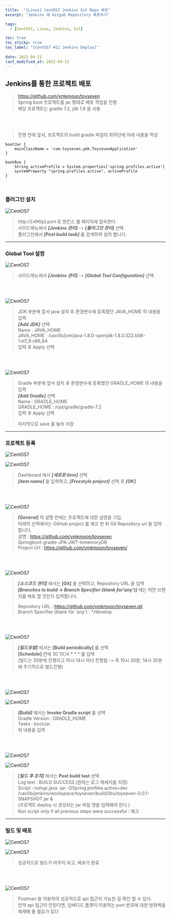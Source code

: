 ```yaml
---
title:  "[Linux] CentOS7 Jenkins Git Repo 배포"
excerpt: "Jenkins 에 Gitgub Repository 배포하기"

tags:
  - [CentOS7, Linux, Jenkins, Git]

toc: true
toc_sticky: true
toc_label: "[CentOS7 #11 Jenkins Deploy]"
 
date: 2022-04-21
last_modified_at: 2022-04-21
---
```


## Jenkins를 통한 프로젝트 배포
> https://github.com/ymkmoon/toyseven <br>
> Spring boot 프로젝트를 jar 형태로 배포 작업을 진행 <br>
> 해당 프로젝트는 gradle 7.2, jdk 1.8 을 사용

<br><br>

> 진행 전에 앞서, 프로젝트의 build.gradle 파일의 최하단에 아래 내용을 작성

```console
bootJar {
	mainClassName = 'com.toyseven.ymk.ToysevenApplication'
}

bootRun {
	String activeProfile = System.properties['spring.profiles.active']
	systemProperty "spring.profiles.active", activeProfile
}
```

<br>



### 플러그인 설치

![CentOS7](/assets/image/linux/Centos_jenkins_01.PNG)

  > http://[서버ip]:port 로 젠킨스 웹 페이지에 접속한다. <br>
  > 사이드메뉴에서 ***[Jenkins 관리]*** -> ***[플러그인 관리]*** 선택 <br>
  > 플러그인에서 ***[Post build task]*** 를 검색하여 설치 합니다.

<hr/>

### Global Tool 설정

![CentOS7](/assets/image/linux/Centos_jenkins_02.PNG)

  > 사이드메뉴에서 ***[Jenkins 관리]*** -> ***[Global Tool Configuration]*** 선택 <br>

<br>
<br>


![CentOS7](/assets/image/linux/Centos_jenkins_03.PNG)

  > JDK 부분에 앞서 java 설치 후 환경변수에 등록했던 JAVA_HOME 의 내용을 입력 <br>
  > ***[Add JDK]*** 선택 <br>
  > Name : JAVA_HOME<br>
  > JAVA_HOME : /usr/lib/jvm/java-1.8.0-openjdk-1.8.0.322.b06-1.el7_9.x86_64 <br>
  > 입력 후 Apply 선택

<br>
<br>

![CentOS7](/assets/image/linux/Centos_jenkins_04.PNG)

  > Gradle 부분에 앞서 설치 후 환경변수에 등록했던 GRADLE_HOME 의 내용을 입력 <br>
  > ***[Add Gradle]*** 선택 <br>
  > Name : GRADLE_HOME<br>
  > GRADLE_HOME : /opt/gradle/gradle-7.2 <br>
  > 입력 후 Apply 선택

  > 마지막으로 save 를 눌러 저장

<hr/>

### 프로젝트 등록

![CentOS7](/assets/image/linux/Centos_jenkins_05.PNG)

![CentOS7](/assets/image/linux/Centos_jenkins_06.PNG)

  > Dashboard 에서 ***[새로운 item]*** 선택 <br>
  > ***[item name]*** 을 입력하고, ***[Freestyle project]*** 선택 후 ***[OK]*** <br>

<br><br>

![CentOS7](/assets/image/linux/Centos_jenkins_07.PNG)

  > ***[General]*** 의 설명 란에는 프로젝트에 대한 설명을 기입. <br>
  > 아래의 선택에서는 GitHub project 를 체크 한 뒤 Git Repository url 을 입력 합니다. <br>
  > 설명 : https://github.com/ymkmoon/toyseven <br>
          Springboot-gradle-JPA-JWT-InmemoryDB <br>
  > Project Url : https://github.com/ymkmoon/toyseven/

<br><br>

![CentOS7](/assets/image/linux/Centos_jenkins_08.PNG)
  
  > ***[소스코드 관리]*** 에서는 **[Git]** 을 선택하고, Repository URL 을 입력 <br>
  > ***[Branches to build -> Branch Specifier (blank for'any')]*** 에는 어떤 브랜치를 배포 할 것인지 입력합니다. <br>

  > Repository URL : https://github.com/ymkmoon/toyseven.git <br>
  > Branch Specifier (blank for 'any') : */develop <br>

<br><br>

![CentOS7](/assets/image/linux/Centos_jenkins_09.PNG)

  > ***[빌드유발]*** 에서는 **[Build periodically]** 를 선택 <br>
  > **[Schedule]** 란에 30 10,14 * * * 를 입력  <br>
  > (빌드는 30분에 진행되고 10시 14시 마다 진행됨
			-> 즉 10시 30분, 14시 30분에 주기적으로 빌드진행) <br>

<br><br>

![CentOS7](/assets/image/linux/Centos_jenkins_10.PNG)

![CentOS7](/assets/image/linux/Centos_jenkins_11.PNG)

  > ***[Build]***  에서는 **Invoke Gradle script** 를 선택 <br>
  > Gradle Version : GRADLE_HOME <br>
  > Tasks : bootJar <br>
  > 위 내용을 입력

<br><br>

![CentOS7](/assets/image/linux/Centos_jenkins_12.PNG)

![CentOS7](/assets/image/linux/Centos_jenkins_13.PNG)

  > ***[빌드 후 조치]*** 에서는 **Post build tast** 선택 <br>
  > Log text : BUILD SUCCESS (원하는 로그 메세지를 지정) <br>
  > Script : nohup java -jar -DSpring.profiles.active=dev /var/lib/jenkins/workspace/toyseven/build/libs/toyseven-0.0.1-SNAPSHOT.jar & <br>
  > (프로젝트 deploy 시 생성되는 jar 파일 명을 입력해야 한다.) <br>
  > Run script only if all previous steps were successful : 체크 <br>


<hr/>

### 빌드 및 배포

![CentOS7](/assets/image/linux/Centos_jenkins_14.PNG)


![CentOS7](/assets/image/linux/Centos_jenkins_15.PNG)


  > 성공적으로 빌드가 마무리 되고, 배포가 완료 

<br><br>


![CentOS7](/assets/image/linux/Centos_jenkins_16.PNG)

  > Postman 을 이용하여 성공적으로 api 접근이 가능한 걸 확인 할 수 있다. <br>
  > 만약 api 접근이 안된다면, 임베디드 톰켓이 이용하는 port 번호에 대한 방화벽을 해제해 줄 필요가 있다 <br>
  

<br><br>




